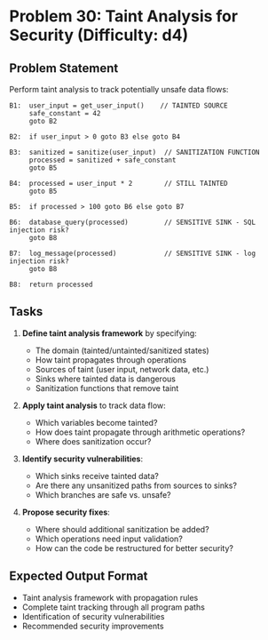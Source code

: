 # Problem 30: Taint Analysis for Security (Difficulty: d4)

## Problem Statement

Perform taint analysis to track potentially unsafe data flows:

```
B1:  user_input = get_user_input()    // TAINTED SOURCE
     safe_constant = 42
     goto B2

B2:  if user_input > 0 goto B3 else goto B4

B3:  sanitized = sanitize(user_input)  // SANITIZATION FUNCTION
     processed = sanitized + safe_constant
     goto B5

B4:  processed = user_input * 2        // STILL TAINTED
     goto B5

B5:  if processed > 100 goto B6 else goto B7

B6:  database_query(processed)         // SENSITIVE SINK - SQL injection risk?
     goto B8

B7:  log_message(processed)            // SENSITIVE SINK - log injection risk?
     goto B8

B8:  return processed
```

## Tasks

1. **Define taint analysis framework** by specifying:
   - The domain (tainted/untainted/sanitized states)
   - How taint propagates through operations
   - Sources of taint (user input, network data, etc.)
   - Sinks where tainted data is dangerous
   - Sanitization functions that remove taint

2. **Apply taint analysis** to track data flow:
   - Which variables become tainted?
   - How does taint propagate through arithmetic operations?
   - Where does sanitization occur?

3. **Identify security vulnerabilities**:
   - Which sinks receive tainted data?
   - Are there any unsanitized paths from sources to sinks?
   - Which branches are safe vs. unsafe?

4. **Propose security fixes**:
   - Where should additional sanitization be added?
   - Which operations need input validation?
   - How can the code be restructured for better security?

## Expected Output Format

- Taint analysis framework with propagation rules
- Complete taint tracking through all program paths
- Identification of security vulnerabilities
- Recommended security improvements